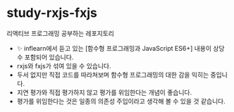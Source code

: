 # study-rxjs-fxjs
리액티브 프로그래밍 공부하는 레포지토리

- ✨ inflearn에서 듣고 있는 [함수형 프로그래밍과 JavaScript ES6+] 내용이 상당 수 포함되어 있습니다.
- rxjs와 fxjs가 섞여 있을 수 있습니다.
- 두서 없지만 직접 코드를 따라쳐보며 함수형 프로그래밍의 대한 감을 익히는 중입니다.
- 지연 평가와 직접 평가하지 않고 평가를 위임한다는 개념이 좋습니다.
- 평가를 위임한다는 것은 일종의 의존성 주입이라고 생각해 볼 수 있을 것 같습니다.
